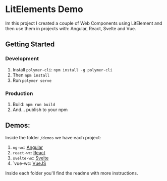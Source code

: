 # LitElements Demo

Im this project I created a couple of Web Components using LitElement and then use them in projects with: Angular, React, Svelte and Vue.

## Getting Started

### Development

1. Install `polymer-cli`: `npm install -g polymer-cli`
2. Then `npm install`
3. Run `polymer serve`

### Production

1. Build: `npm run build`
2. And... publish to your npm

## Demos:

Inside the folder `/demos` we have each project:

1. `ng-wc`: [Angular](https://angular.io/)
2. `react-wc`: [React](https://reactjs.org/)
3. `svelte-wc`: [Svelte](https://svelte.dev/)
4. `vue-wc: [VueJS](https://vuejs.org/)

Inside each folder you'll find the readme with more instructions.
